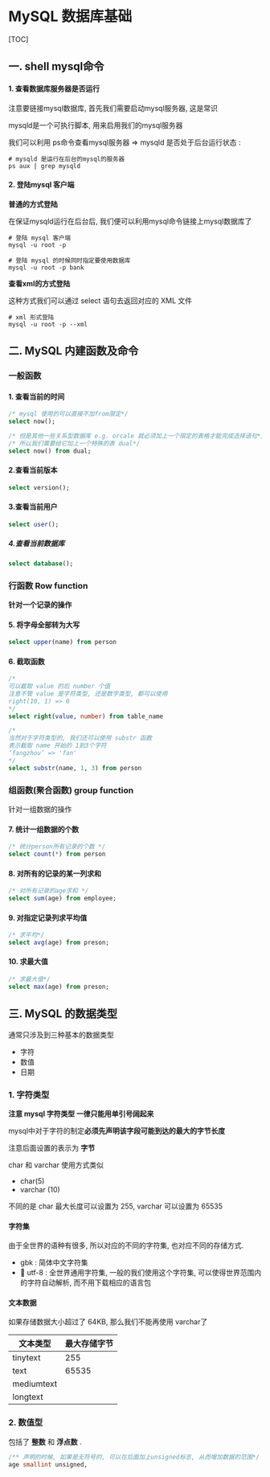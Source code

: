 # MySQL 数据库基础

[TOC]



## 一. shell mysql命令

#### 1. 查看数据库服务器是否运行

注意要链接mysql数据库, 首先我们需要启动mysql服务器, 这是常识

mysqld是一个可执行脚本, 用来启用我们的mysql服务器

我们可以利用 ps命令查看mysql服务器 => mysqld 是否处于后台运行状态 : 

~~~shell
# mysqld 是运行在后台的mysql的服务器
ps aux | grep mysqld
~~~



#### 2. 登陆mysql 客户端

**普通的方式登陆**

在保证mysqld运行在后台后, 我们便可以利用mysql命令链接上mysql数据库了

~~~shell
# 登陆 mysql 客户端
mysql -u root -p

# 登陆 mysql 的时候同时指定要使用数据库
mysql -u root -p bank
~~~



**查看xml的方式登陆**

这种方式我们可以通过 select 语句去返回对应的 XML 文件 

~~~shell
# xml 形式登陆
mysql -u root -p --xml
~~~







## 二. MySQL 内建函数及命令

### 一般函数

#### 1. 查看当前的时间

~~~sql
/* mysql 使用的可以直接不加from限定*/
select now();

/* 但是其他一些关系型数据库 e.g. orcale 就必须加上一个限定的表格才能完成选择语句*/
/* 所以我们需要给它加上一个特殊的表 dual*/
select now() from dual;
~~~



#### 2.查看当前版本

~~~sql
select version();
~~~



#### 3.查看当前用户

~~~sql
select user();
~~~



##### 4.查看当前数据库

~~~sql
select database();
~~~



###  行函数 Row function

**针对一个记录的操作**

#### 5. 将字母全部转为大写

~~~sql
select upper(name) from person		
~~~



#### 6. 截取函数

~~~sql
/* 
可以截取 value 的后 number 个值
注意不管 value 是字符类型, 还是数字类型, 都可以使用
right(10, 1) => 0
*/
select right(value, number) from table_name

/*
当然对于字符类型的, 我们还可以使用 substr 函数
表示截取 name 开始的 1到3个字符
‘fangzhou’ => 'fan'
*/
select substr(name, 1, 3) from person
~~~



### 组函数(聚合函数) **group function** 

针对一组数据的操作

#### 7. 统计一组数据的个数

~~~sql
/* 统计person所有记录的个数 */
select count(*) from person
~~~

#### 8. 对所有的记录的某一列求和

~~~sql
/* 对所有记录的age求和 */
select sum(age) from employee;
~~~

#### 9. 对指定记录列求平均值

~~~sql
/* 求平均*/
select avg(age) from preson;
~~~

#### 10. 求最大值

~~~sql
/* 求最大值*/
select max(age) from preson;
~~~



## 三. MySQL 的数据类型

通常只涉及到三种基本的数据类型

* 字符
* 数值
* 日期

### 1. 字符类型

**注意 mysql 字符类型 一律只能用单引号阔起来**

mysql中对于字符的制定**必须先声明该字段可能到达的最大的字节长度**

注意后面设置的表示为 **字节**

char 和 varchar 使用方式类似

* char(5)
* varchar (10)

不同的是 char 最大长度可以设置为 255,  varchar 可以设置为 65535



#### 字符集

由于全世界的语种有很多, 所以对应的不同的字符集, 也对应不同的存储方式.

* gbk : 简体中文字符集
* 🌟 utf-8 : 全世界通用字符集, 一般的我们使用这个字符集, 可以使得世界范围内的字符自动解析, 而不用下载相应的语言包



#### 文本数据

如果存储数据大小超过了 64KB, 那么我们不能再使用 varchar了

| 文本类型   | 最大存储字节 |
| ---------- | ------------ |
| tinytext   | 255          |
| text       | 65535        |
| mediumtext |              |
| longtext   |              |



### 2. 数值型

包括了 **整数** 和 **浮点数** . 

~~~sql
/** 声明的时候, 如果是无符号的, 可以在后面加上unsigned标志, 从而增加数据的范围*/
age smallint unsigned,
~~~



















